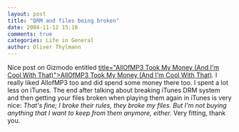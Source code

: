 ```yaml
---
layout: post
title: "DRM and files being broken"
date: 2004-11-12 15:18
comments: true
categories: Life in General
author: Oliver Thylmann
---
```



Nice post on Gizmodo entitled [ title=&quot;AllOfMP3 Took My Money (And I'm Cool With That)&quot;&gt;AllOfMP3 Took My Money (And I'm Cool With That)](http://www.gizmodo.com/gadgets/portable-media/allofmp3-took-my-money-and-im-cool-with-that-025548.php). I really liked AllofMP3 too and did spend some money there too. I spent a lot less on iTunes. The end after talking about breaking iTunes DRM system and then getting your files broken when playing them again in iTunes is very nice: *That's fine; I broke their rules, they broke my files. But I'm not buying anything that I want to keep from them anymore, either.* Very fitting, thank you.


